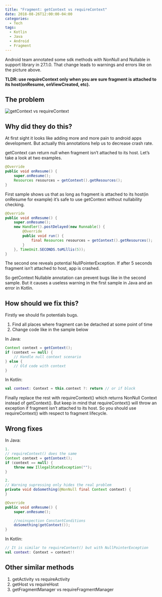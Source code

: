 ```yaml
---
title: "Fragment: getContext vs requireContext"
date: 2018-08-26T12:00:00-04:00
categories:
  - Tech
tags:
  - Kotlin
  - Java
  - Android
  - Fragment
---
```


Android team annotated some sdk methods with NonNull and Nullable in support library in 27.1.0. That change leads to warnings and errors like on the picture above.

**TLDR: use requireContext only when you are sure fragment is attached to its host(onResume, onViewCreated, etc).**

## The problem

![getContext vs requireContext](https://dev-to-uploads.s3.amazonaws.com/uploads/articles/aj3bcgbd1yptiv9mbwrc.png)


## Why did they do this?

At first sight it looks like adding more and more pain to android apps development. But actually this annotations help us to decrease crash rate.

getContext can return null when fragment isn’t attached to its host. Let’s take a look at two examples.

```java
@Override
public void onResume() {
    super.onResume();
    Resources resources = getContext().getResources();
}
```

First sample shows us that as long as fragment is attached to its host(in onResume for example) it’s safe to use getContext without nullability checking.

```java
@Override
public void onResume() {
    super.onResume();
    new Handler().postDelayed(new Runnable() {
        @Override
        public void run() {
            final Resources resources = getContext().getResources();
        }
    }, TimeUnit.SECONDS.toMillis(5));
}
```

The second one reveals potential NullPointerException. If after 5 seconds fragment isn’t attached to host, app is crashed.

So getContext Nullable annotation can prevent bugs like in the second sample. But it causes a useless warning in the first sample in Java and an error in Kotlin.

## How should we fix this?

Firstly we should fix potentials bugs.

1. Find all places where fragment can be detached at some point of time
2. Change code like in the sample below

In Java:

```java
Context context = getContext();
if (context == null) {
    // Handle null context scenario
} else {
    // Old code with context
}

```

In Kotlin:

```kotlin
val context: Context = this.context ?: return // or if block
```

Finally replace the rest with requireContext() which returns NonNull Context instead of getContext(). But keep in mind that requireContext() will throw an exception if fragment isn’t attached to its host. So you should use requireContext() with respect to fragment lifecycle.

## Wrong fixes

In Java:

```java
1.
// requireContext() does the same
Context context = getContext();
if (context == null) {
    throw new IllegalStateException("");
}

2.
// Warning supressing only hides the real problem
private void doSomething(@NonNull final Context context) {
}

@Override
public void onResume() {
    super.onResume();

    //noinspection ConstantConditions
    doSomething(getContext());
}
```

In Kotlin:

```kotlin
// It is similar to requireContext() but with NullPointerException
val context: Context = context!!
```

## Other similar methods

1. getActivity vs requireActivity
2. getHost vs requireHost
3. getFragmentManager vs requireFragmentManager
